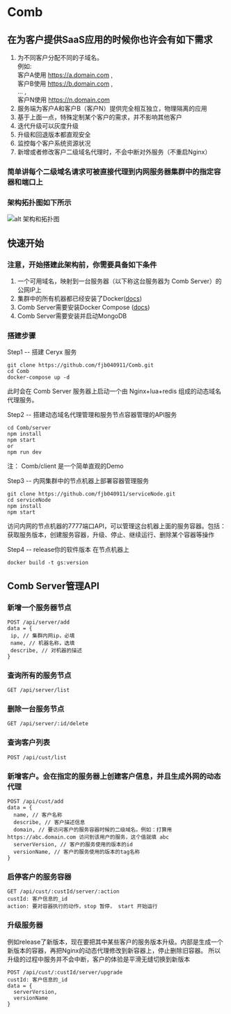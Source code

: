 # Comb
## 在为客户提供SaaS应用的时候你也许会有如下需求
1. 为不同客户分配不同的子域名。<br> 例如:<br>客户A使用 https://a.domain.com , <br>客户B使用 https://b.domain.com , <br>... ,<br> 客户N使用 https://n.domain.com
2. 服务端为客户A和客户B（客户N）提供完全相互独立，物理隔离的应用
3. 基于上面一点，特殊定制某个客户的需求，并不影响其他客户
4. 迭代升级可以灰度升级
5. 升级和回退版本都直观安全
6. 监控每个客户系统资源状况
7. 新增或者修改客户二级域名代理时，不会中断对外服务（不重启Nginx）

### 简单讲每个二级域名请求可被直接代理到内网服务器集群中的指定容器和端口上
### 架构拓扑图如下所示
![alt 架构和拓扑图](https://github.com/fjb040911/Comb/blob/master/docImgs/jg.png)

## 快速开始
### 注意，开始搭建此架构前，你需要具备如下条件
1. 一个可用域名，映射到一台服务器（以下称这台服务器为 Comb Server）的公网IP上
2. 集群中的所有机器都已经安装了Docker([docs](https://docs.docker.com/install/linux/docker-ce/ubuntu/))
3. Comb Server需要安装Docker Compose ([docs](https://docs.docker.com/compose/install/))
4. Comb Server需要安装并启动MongoDB

### 搭建步骤
Step1 -- 搭建 Ceryx 服务
```
git clone https://github.com/fjb040911/Comb.git
cd Comb
docker-compose up -d
```
此时会在 Comb Server 服务器上启动一个由 Nginx+lua+redis 组成的动态域名代理服务。

Step2 -- 搭建动态域名代理管理和服务节点容器管理的API服务
```
cd Comb/server
npm install
npm start
or 
npm run dev
```
注： Comb/client 是一个简单直观的Demo

Step3 -- 内网集群中的节点机器上部署容器管理服务
```
git clone https://github.com/fjb040911/serviceNode.git
cd serviceNode
npm install
npm start
```
访问内网的节点机器的7777端口API，可以管理这台机器上面的服务容器。包括：获取服务版本，创建服务容器，升级、停止、继续运行、删除某个容器等操作

Step4 -- release你的软件版本
在节点机器上
```
docker build -t gs:version
```
## Comb Server管理API
### 新增一个服务器节点
```
POST /api/server/add
data = {
 ip, // 集群内网ip，必填
 name, // 机器名称，选填
 describe, // 对机器的描述
}
```
### 查询所有的服务节点
```
GET /api/server/list
```
### 删除一台服务节点
```
GET /api/server/:id/delete
```
### 查询客户列表
```
POST /api/cust/list

```
### 新增客户。会在指定的服务器上创建客户信息，并且生成外网的动态代理
```
POST /api/cust/add
data = {
  name, // 客户名称
  describe, // 客户描述信息
  domain, // 要访问客户的服务容器时候的二级域名。例如：打算用 https://abc.domain.com 访问到该用户的服务，这个值就填 abc
  serverVersion, // 客户的服务使用的版本的id
  versionName, // 客户的服务使用的版本的tag名称
}
```
### 启停客户的服务容器
```
GET /api/cust/:custId/server/:action
custId: 客户信息的_id
action: 要对容器执行的动作，stop 暂停， start 开始运行

```
### 升级服务器
例如release了新版本，现在要把其中某些客户的服务版本升级。内部是生成一个新版本的容器，再把Nginx的动态代理修改到新容器上，停止删除旧容器。
所以升级的过程中服务并不会中断，客户的体验是平滑无缝切换到新版本
```
POST /api/cust/:custId/server/upgrade
custId: 客户信息的_id
data = {
  serverVersion,
  versionName
}
```
